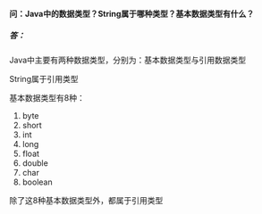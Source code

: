 ####  问：Java中的数据类型？String属于哪种类型？基本数据类型有什么？

##### 答：

Java中主要有两种数据类型，分别为：基本数据类型与引用数据类型

String属于引用类型

基本数据类型有8种：

1. byte
2. short
3. int
4. long
5. float
6. double
7. char
8. boolean

除了这8种基本数据类型外，都属于引用类型